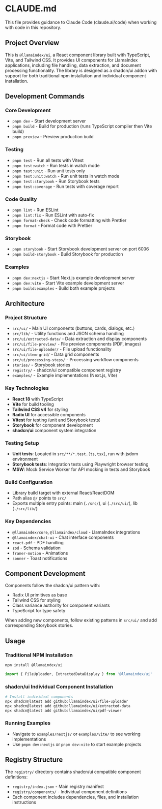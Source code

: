 # CLAUDE.md

This file provides guidance to Claude Code (claude.ai/code) when working with code in this repository.

## Project Overview

This is `@llamaindex/ui`, a React component library built with TypeScript, Vite, and Tailwind CSS. It provides UI components for LlamaIndex applications, including file handling, data extraction, and document processing functionality. The library is designed as a shadcn/ui addon with support for both traditional npm installation and individual component installation.

## Development Commands

### Core Development
- `pnpm dev` - Start development server
- `pnpm build` - Build for production (runs TypeScript compiler then Vite build)
- `pnpm preview` - Preview production build

### Testing
- `pnpm test` - Run all tests with Vitest
- `pnpm test:watch` - Run tests in watch mode
- `pnpm test:unit` - Run unit tests only
- `pnpm test:unit:watch` - Run unit tests in watch mode
- `pnpm test:storybook` - Run Storybook tests
- `pnpm test:coverage` - Run tests with coverage report

### Code Quality
- `pnpm lint` - Run ESLint
- `pnpm lint:fix` - Run ESLint with auto-fix
- `pnpm format-check` - Check code formatting with Prettier
- `pnpm format` - Format code with Prettier

### Storybook
- `pnpm storybook` - Start Storybook development server on port 6006
- `pnpm build-storybook` - Build Storybook for production

### Examples
- `pnpm dev:nextjs` - Start Next.js example development server
- `pnpm dev:vite` - Start Vite example development server
- `pnpm build:examples` - Build both example projects

## Architecture

### Project Structure
- `src/ui/` - Main UI components (buttons, cards, dialogs, etc.)
- `src/lib/` - Utility functions and JSON schema handling
- `src/ui/extracted-data/` - Data extraction and display components
- `src/ui/file-preview/` - File preview components (PDF, images)
- `src/ui/file-uploader/` - File upload functionality
- `src/ui/item-grid/` - Data grid components
- `src/ui/processing-steps/` - Processing workflow components
- `stories/` - Storybook stories
- `registry/` - shadcn/ui compatible component registry
- `examples/` - Example implementations (Next.js, Vite)

### Key Technologies
- **React 18** with TypeScript
- **Vite** for build tooling
- **Tailwind CSS v4** for styling
- **Radix UI** for accessible components
- **Vitest** for testing (unit and Storybook tests)
- **Storybook** for component development
- **shadcn/ui** component system integration

### Testing Setup
- **Unit tests**: Located in `src/**/*.test.{ts,tsx}`, run with jsdom environment
- **Storybook tests**: Integration tests using Playwright browser testing
- **MSW**: Mock Service Worker for API mocking in tests and Storybook

### Build Configuration
- Library build target with external React/ReactDOM
- Path alias `@/` points to `src/`
- Exports multiple entry points: main (`./src/`), ui (`./src/ui/`), lib (`./src/lib/`)

### Key Dependencies
- `@llamaindex/core`, `@llamaindex/cloud` - LlamaIndex integrations
- `@llamaindex/chat-ui` - Chat interface components
- `react-pdf` - PDF handling
- `zod` - Schema validation
- `framer-motion` - Animations
- `sonner` - Toast notifications

## Component Development

Components follow the shadcn/ui pattern with:
- Radix UI primitives as base
- Tailwind CSS for styling
- Class variance authority for component variants
- TypeScript for type safety

When adding new components, follow existing patterns in `src/ui/` and add corresponding Storybook stories.

## Usage

### Traditional NPM Installation
```bash
npm install @llamaindex/ui
```

```typescript
import { FileUploader, ExtractedDataDisplay } from '@llamaindex/ui'
```

### shadcn/ui Individual Component Installation
```bash
# Install individual components
npx shadcn@latest add github:llamaindex/ui/file-uploader
npx shadcn@latest add github:llamaindex/ui/extracted-data
npx shadcn@latest add github:llamaindex/ui/pdf-viewer
```

### Running Examples
- Navigate to `examples/nextjs/` or `examples/vite/` to see working implementations
- Use `pnpm dev:nextjs` or `pnpm dev:vite` to start example projects

## Registry Structure

The `registry/` directory contains shadcn/ui compatible component definitions:
- `registry/index.json` - Main registry manifest
- `registry/components/` - Individual component definitions
- Each component includes dependencies, files, and installation instructions